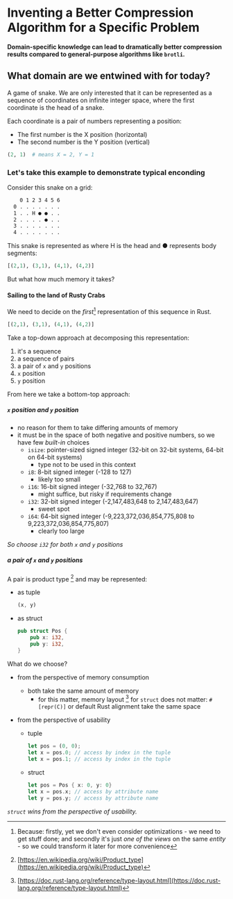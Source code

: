 # Inventing a Better Compression Algorithm for a Specific Problem

**Domain-specific knowledge can lead to dramatically better compression results compared to general-purpose algorithms like `brotli`.**

## What domain are we entwined with for today?

A game of snake. We are only interested that it can be represented as a sequence of coordinates on infinite integer space, where the first coordinate is the head of a snake.

Each coordinate is a pair of numbers representing a position:

- The first number is the X position (horizontal)
- The second number is the Y position (vertical)

```python
(2, 1)  # means X = 2, Y = 1
```

### Let's take this example to demonstrate typical enconding

Consider this snake on a grid:

```txt
    0 1 2 3 4 5 6
  0 . . . . . . .
  1 . . H ● ● . .
  2 . . . . ● . .
  3 . . . . . . .
  4 . . . . . . .
```

This snake is represented as where H is the head and ● represents body segments:

```python
[(2,1), (3,1), (4,1), (4,2)]
```

But what how much memory it takes?

#### Sailing to the land of Rusty Crabs

We need to decide on the *first*[^1] representation of this sequence in Rust.

```python
[(2,1), (3,1), (4,1), (4,2)]
```

Take a top-down approach at decomposing this representation:

1. it's a sequence
2. a sequence of pairs
3. a pair of `x` and `y` positions
4. `x` position
5. `y` position

From here we take a bottom-top approach:

##### `x` position and `y` position

- no reason for them to take differing amounts of memory
- it must be in the space of both negative and positive numbers, so we have few *built-in* choices
  - `isize`: pointer-sized signed integer (32-bit on 32-bit systems, 64-bit on 64-bit systems)
    - type not to be used in this context
  - `i8`: 8-bit signed integer (-128 to 127)
    - likely too small
  - `i16`: 16-bit signed integer (-32,768 to 32,767)
    - might suffice, but risky if requirements change
  - `i32`: 32-bit signed integer (-2,147,483,648 to 2,147,483,647)
    - sweet spot
  - `i64`: 64-bit signed integer (-9,223,372,036,854,775,808 to 9,223,372,036,854,775,807)
    - clearly too large

*So choose `i32` for both `x` and `y` positions*

##### a pair of `x` and `y` positions

A pair is product type [^2] and may be represented:

- as tuple

  ```rust
  (x, y)
  ```

- as struct

  ```rust
  pub struct Pos {
      pub x: i32,
      pub y: i32,
  }
  ```

What do we choose?

- from the perspective of memory consumption
  - both take the same amount of memory
    - for this matter, memory layout [^3] for `struct` does not matter: `#[repr(C)]` or default Rust alignment take the same space

- from the perspective of usability
  - tuple

    ```rust
    let pos = (0, 0);
    let x = pos.0; // access by index in the tuple
    let x = pos.1; // access by index in the tuple
    ```

  - struct

    ```rust
    let pos = Pos { x: 0, y: 0}
    let x = pos.x; // access by attribute name
    let y = pos.y; // access by attribute name
    ```

*`struct` wins from the perspective of usability.*

[^1]: Because: firstly, yet we don't even consider optimizations - we need to get stuff done; and secondly it's just *one of the views* on the same *entity* - so we could transform it later for more convenience

[^2]: [https://en.wikipedia.org/wiki/Product_type](https://en.wikipedia.org/wiki/Product_type)

[^3]: [https://doc.rust-lang.org/reference/type-layout.html](https://doc.rust-lang.org/reference/type-layout.html)
